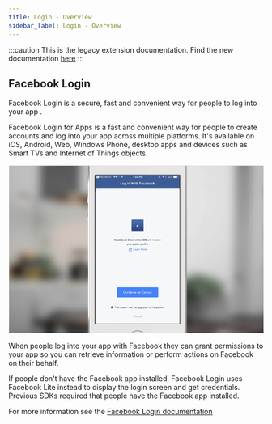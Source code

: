 ```yaml
---
title: Login - Overview
sidebar_label: Login - Overview
---
```


:::caution
This is the legacy extension documentation. Find the new documentation [here](../facebookapi/)
:::

## Facebook Login 

Facebook Login is a secure, fast and convenient way for people to log into your app .

Facebook Login for Apps is a fast and convenient way for people to create accounts 
and log into your app across multiple platforms. It's available on iOS, Android, 
Web, Windows Phone, desktop apps and devices such as Smart TVs and Internet of Things objects.

![](images/login_overview.png)

When people log into your app with Facebook they can grant permissions to your app 
so you can retrieve information or perform actions on Facebook on their behalf.

If people don't have the Facebook app installed, Facebook Login uses 
Facebook Lite instead to display the login screen and get credentials. Previous 
SDKs required that people have the Facebook app installed.

For more information see the [Facebook Login documentation](https://developers.facebook.com/docs/facebook-login)
